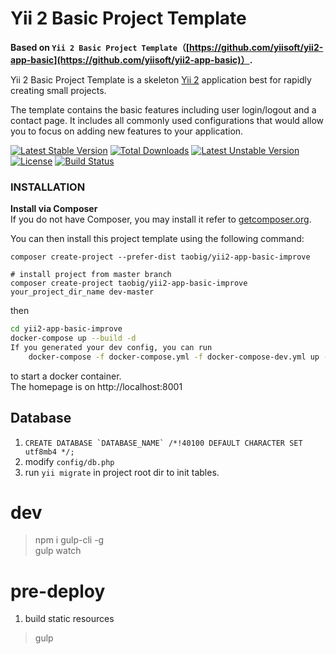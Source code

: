 Yii 2 Basic Project Template
============================

**Based on `Yii 2 Basic Project Template`（[https://github.com/yiisoft/yii2-app-basic](https://github.com/yiisoft/yii2-app-basic)）.**

Yii 2 Basic Project Template is a skeleton [Yii 2](http://www.yiiframework.com/) application best for
rapidly creating small projects.

The template contains the basic features including user login/logout and a contact page.
It includes all commonly used configurations that would allow you to focus on adding new
features to your application.

[![Latest Stable Version](https://poser.pugx.org/taobig/yii2-app-basic-improve/v/stable)](https://packagist.org/packages/taobig/yii2-app-basic-improve)
[![Total Downloads](https://poser.pugx.org/taobig/yii2-app-basic-improve/downloads)](https://packagist.org/packages/taobig/yii2-app-basic-improve)
[![Latest Unstable Version](https://poser.pugx.org/taobig/yii2-app-basic-improve/v/unstable)](https://packagist.org/packages/taobig/yii2-app-basic-improve)
[![License](https://poser.pugx.org/taobig/yii2-app-basic-improve/license)](https://packagist.org/packages/taobig/yii2-app-basic-improve)
[![Build Status](https://travis-ci.org/taobig/yii2-app-basic-improve.svg?branch=master)](https://travis-ci.org/taobig/yii2-app-basic-improve)

### INSTALLATION
**Install via Composer**  
If you do not have Composer, you may install it refer to [getcomposer.org](https://getcomposer.org/download/).

You can then install this project template using the following command:
```
composer create-project --prefer-dist taobig/yii2-app-basic-improve

# install project from master branch
composer create-project taobig/yii2-app-basic-improve your_project_dir_name dev-master

```
then
```bash
cd yii2-app-basic-improve
docker-compose up --build -d
If you generated your dev config, you can run
    docker-compose -f docker-compose.yml -f docker-compose-dev.yml up --build -d
```
to start a docker container.   
The homepage is on http://localhost:8001

## Database
1. ```CREATE DATABASE `DATABASE_NAME` /*!40100 DEFAULT CHARACTER SET utf8mb4 */;```
2. modify `config/db.php`
3. run `yii migrate` in project root dir to init tables.

# dev
> npm i gulp-cli -g  
> gulp watch

# pre-deploy
1. build static resources
> gulp
